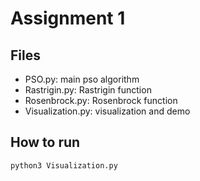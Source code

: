 #  Assignment 1
## Files

* PSO.py: main pso algorithm
* Rastrigin.py: Rastrigin function
* Rosenbrock.py: Rosenbrock function
* Visualization.py: visualization and demo

## How to run
`python3 Visualization.py`

